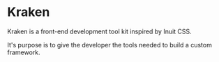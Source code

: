 Kraken
======

Kraken is a front-end development tool kit inspired by Inuit CSS.

It's purpose is to give the developer the tools needed to build a custom framework.